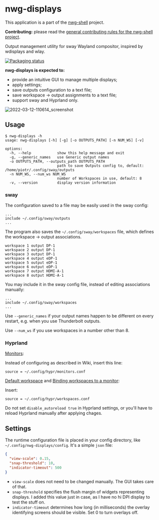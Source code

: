# nwg-displays

This application is a part of the [nwg-shell](https://nwg-piotr.github.io/nwg-shell) project.

**Contributing:** please read the [general contributing rules for the nwg-shell project](https://nwg-piotr.github.io/nwg-shell/contribution).

Output management utility for sway Wayland compositor, inspired by wdisplays and wlay.

[![Packaging status](https://repology.org/badge/vertical-allrepos/nwg-displays.svg)](https://repology.org/project/nwg-displays/versions)

**nwg-displays is expected to:**

- provide an intuitive GUI to manage multiple displays;
- apply settings;
- save outputs configuration to a text file;
- save workspace -> output assignments to a text file;
- support sway and Hyprland only.

![2022-03-12-110614_screenshot](https://user-images.githubusercontent.com/20579136/158013748-5b27f742-0e6a-4d82-a5ac-06368b4df008.png)


## Usage

```text
$ nwg-displays -h
usage: nwg-displays [-h] [-g] [-o OUTPUTS_PATH] [-n NUM_WS] [-v]

options:
  -h, --help            show this help message and exit
  -g, --generic_names   use Generic output names
  -o OUTPUTS_PATH, --outputs_path OUTPUTS_PATH
                        path to save Outputs config to, default: /home/piotr/.config/sway/outputs
  -n NUM_WS, --num_ws NUM_WS
                        number of Workspaces in use, default: 8
  -v, --version         display version information
```

### sway

The configuration saved to a file may be easily used in the sway config:

```text
...
include ~/.config/sway/outputs
...
```

The program also saves the `~/.config/sway/workspaces` file, which defines the workspace -> output associations.

```text
workspace 1 output DP-1
workspace 2 output DP-1
workspace 3 output DP-1
workspace 4 output eDP-1
workspace 5 output eDP-1
workspace 6 output eDP-1
workspace 7 output HDMI-A-1
workspace 8 output HDMI-A-1
```

You may include it in the sway config file, instead of editing associations manually:

```text
...
include ~/.config/sway/workspaces
...
```

Use `--generic_names` if your output names happen to be different on every restart, e.g. when you use Thunderbolt outputs.

Use `--num_ws` if you use workspaces in a number other than 8.

### Hyprland

[Monitors](https://wiki.hyprland.org/Configuring/Monitors):

Instead of configuring as described in Wiki, insert this line:

```text
source = ~/.config/hypr/monitors.conf
```

[Default workspace](http://wiki.hyprland.org/Configuring/Monitors/#default-workspace) and [Binding workspaces to a monitor](https://wiki.hyprland.org/Configuring/Monitors/#binding-workspaces-to-a-monitor):

Insert:

```text
source = ~/.config/hypr/workspaces.conf
```

Do not set `disable_autoreload true` in Hyprland settings, or you'll have to reload Hyprland manually after applying chages.

## Settings

The runtime configuration file is placed in your config directory, like `~/.config/nwg-displays/config`. 
It's a simple `json` file:

```json
{
  "view-scale": 0.15,
  "snap-threshold": 10,
  "indicator-timeout": 500
}
```

- `view-scale` does not need to be changed manually. The GUI takes care of that.
- `snap-threshold` specifies the flush margin of widgets representing displays. I added this value just in case, as I have no hi DPI display to test the stuff on.
- `indicator-timeout` determines how long (in milliseconds) the overlay identifying screens should be visible. Set 0 to turn overlays off.
